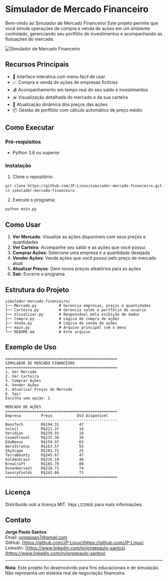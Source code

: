 # Simulador de Mercado Financeiro

Bem-vindo ao Simulador de Mercado Financeiro! Este projeto permite que você simule operações de compra e venda de ações em um ambiente controlado, gerenciando seu portfólio de investimentos e acompanhando as flutuações do mercado.

![Simulador de Mercado Financeiro](https://via.placeholder.com/800x400?text=Screenshot+do+Simulador)

## Recursos Principais

- 💼 Interface interativa com menu fácil de usar
- 📈 Compra e venda de ações de empresas fictícias
- 💰 Acompanhamento em tempo real do seu saldo e investimentos
- 📊 Visualização detalhada do mercado e da sua carteira
- 🔄 Atualização dinâmica dos preços das ações
- 📦 Gestão de portfólio com cálculo automático de preço médio

## Como Executar

### Pré-requisitos
- Python 3.6 ou superior

### Instalação
1. Clone o repositório:
```bash
git clone https://github.com/JP-Linux/simulador-mercado-financeiro.git
cd simulador-mercado-financeiro
```

2. Execute o programa:
```bash
python main.py
```

## Como Usar
1. **Ver Mercado**: Visualize as ações disponíveis com seus preços e quantidades
2. **Ver Carteira**: Acompanhe seu saldo e as ações que você possui
3. **Comprar Ações**: Selecione uma empresa e a quantidade desejada
4. **Vender Ações**: Venda ações que você possui pelo preço de mercado atual
5. **Atualizar Preços**: Gere novos preços aleatórios para as ações
6. **Sair**: Encerre o programa

## Estrutura do Projeto
```
simulador-mercado-financeiro/
├── Mercado.py          # Gerencia empresas, preços e quantidades
├── Carteira.py         # Gerencia saldo e portfólio do usuário
├── Visualizar.py       # Responsável pela exibição de dados
├── Compra.py           # Lógica de compra de ações
├── Venda.py            # Lógica de venda de ações
├── main.py             # Arquivo principal com o menu
└── README.md           # Este arquivo
```

## Exemplo de Uso
```text
==================================================
SIMULADOR DE MERCADO FINANCEIRO
==================================================
1. Ver Mercado
2. Ver Carteira
3. Comprar Ações
4. Vender Ações
5. Atualizar Preços do Mercado
6. Sair
Escolha uma opção: 1

MERCADO DE AÇÕES
==================================================
Empresa         Preço           Qtd Disponível 
--------------------------------------------------
NanoTech        R$194.31         47             
Soleil          R$221.37         14             
Veridian        R$239.93         18             
CosmoTravel     R$237.36         26             
EduNexus        R$159.97         63             
AeroStratus     R$163.57         55             
SkyScape        R$181.71         25             
TerraBounty     R$245.67         47             
GoldenGrain     R$235.19         48             
BrewCraft       R$165.79         88             
OceanHarvest    R$218.71         74             
SavoryFields    R$242.66         73             
==================================================

```

## Licença
Distribuído sob a licença MIT. Veja `LICENSE` para mais informações.

## Contato
**Jorge Paulo Santos**  
Email: [jorgepsan7@gmail.com](mailto:jorgepsan7@gmail.com)  
GitHub: [https://github.com/JP-Linux](https://github.com/JP-Linux)  
LinkedIn: [https://www.linkedin.com/in/jorgepaulo-santos](https://www.linkedin.com/in/jorgepaulo-santos)

---
**Nota**: Este projeto foi desenvolvido para fins educacionais e de simulação. Não representa um sistema real de negociação financeira.